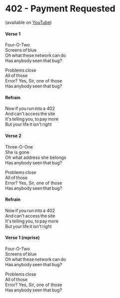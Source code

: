 ﻿# 402 - Payment Requested
(available on [YouTube](https://youtu.be/8w9gUF2TbDc))
#### Verse 1

Four-O-Two  
Screens of blue  
Oh what these network can do  
Has anybody seen that bug?  

Problems close  
All of those  
Error? Yes, Sir, one of those  
Has anybody seen that bug?

#### Refrain

Now if you run into a 402  
And can't access the site  
It's telling you, to pay more  
But your life it isn't right  

#### Verse 2

Three-O-One  
She is gone  
Oh what address she belongs  
Has anybody seen that bug?  

Problems close  
All of those  
Error? Yes, Sir, one of those  
Has anybody seen that bug?

#### Refrain

Now if you run into a 402  
And can't access the site  
It's telling you, to pay more  
But your life it isn't right  

#### Verse 1 (reprise)  

Four-O-Two  
Screens of blue  
Oh what these network can do  
Has anybody seen that bug?  

Problems close  
All of those  
Error? Yes, Sir, one of those  
Has anybody seen that bug?
